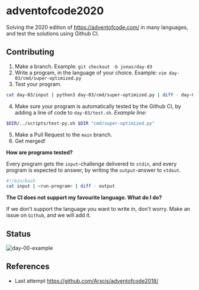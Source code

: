 # adventofcode2020
Solving the 2020 edition of https://adventofcode.com/ in many languages, and test the solutions using Github CI.

## Contributing
1. Make a branch. Example: `git checkout -b jonas/day-03`
2. Write a program, in the language of your choice. Example: `vim day-03/cmd/super-optimized.py`
3. Test your program.

```sh
cat day-03/input | python3 day-03/cmd/super-optimized.py | diff - day-03/output
```

4. Make sure your program is automatically tested by the Github CI, by adding a line of code to `day-03/test.sh`.
*Example line:*
```sh
$DIR/../scripts/test-py.sh $DIR "cmd/super-optimized.py"
```

5. Make a Pull Request to the `main` branch.
6. Get merged!

**How are programs tested?**

Every program gets the `input`-challenge delivered to `stdin`, and every program is expected to answer, by writing the `output`-answer to `stdout`.

```sh
#!/bin/bash
cat input | <run-program> | diff - output
```

**The CI does not support my favourite language. What do I do?**

If we don't support the language you want to write in, don't worry. Make an issue on `Github`, and we will add it.

## Status
![day-00-example](https://github.com/Arxcis/adventofcode2020/workflows/day-00-example/badge.svg)

## References
- Last attempt https://github.com/Arxcis/adventofcode2018/

